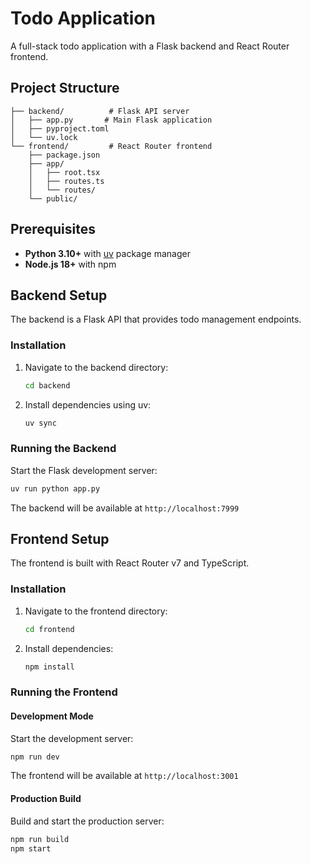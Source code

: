 # Todo Application

A full-stack todo application with a Flask backend and React Router frontend.

## Project Structure

```
├── backend/          # Flask API server
│   ├── app.py       # Main Flask application
│   ├── pyproject.toml
│   └── uv.lock
└── frontend/         # React Router frontend
    ├── package.json
    ├── app/
    │   ├── root.tsx
    │   ├── routes.ts
    │   └── routes/
    └── public/
```

## Prerequisites

- **Python 3.10+** with [uv](https://github.com/astral-sh/uv) package manager
- **Node.js 18+** with npm

## Backend Setup

The backend is a Flask API that provides todo management endpoints.

### Installation

1. Navigate to the backend directory:
   ```bash
   cd backend
   ```

2. Install dependencies using uv:
   ```bash
   uv sync
   ```

### Running the Backend

Start the Flask development server:

```bash
uv run python app.py
```

The backend will be available at `http://localhost:7999`

## Frontend Setup

The frontend is built with React Router v7 and TypeScript.

### Installation

1. Navigate to the frontend directory:
   ```bash
   cd frontend
   ```

2. Install dependencies:
   ```bash
   npm install
   ```

### Running the Frontend

#### Development Mode

Start the development server:

```bash
npm run dev
```

The frontend will be available at `http://localhost:3001`

#### Production Build

Build and start the production server:

```bash
npm run build
npm start
```
